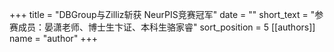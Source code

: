 +++ 
title = "DBGroup与Zilliz斩获 NeurPIS竞赛冠军" 
date = "" 
short_text = "参赛成员：晏潇老师、博士生卞证、本科生骆家睿" 
sort_position = 5
[[authors]] 
name = "author"
+++

